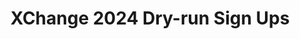 ---
title: XChange 2024 Dry-run Sign Ups
redirect_to: https://docs.google.com/spreadsheets/d/1G4fjup309dYj1NdUUn1A92s3F3fGMJdXjmoNcXlRjcI/edit#gid=0
redirect_from: 
  - /XC24DryRunSignUps
  - /xc24dryrunsignups
---